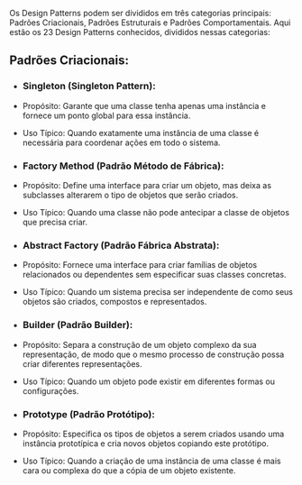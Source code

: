 Os Design Patterns podem ser divididos em três categorias principais: Padrões Criacionais, Padrões Estruturais e Padrões Comportamentais. Aqui estão os 23 Design Patterns conhecidos, divididos nessas categorias:

## Padrões Criacionais:
- ### Singleton (Singleton Pattern):

- Propósito: Garante que uma classe tenha apenas uma instância e fornece um ponto global para essa instância.
- Uso Típico: Quando exatamente uma instância de uma classe é necessária para coordenar ações em todo o sistema.
- ### Factory Method (Padrão Método de Fábrica):

- Propósito: Define uma interface para criar um objeto, mas deixa as subclasses alterarem o tipo de objetos que serão criados.
- Uso Típico: Quando uma classe não pode antecipar a classe de objetos que precisa criar.
- ### Abstract Factory (Padrão Fábrica Abstrata):

- Propósito: Fornece uma interface para criar famílias de objetos relacionados ou dependentes sem especificar suas classes concretas.
- Uso Típico: Quando um sistema precisa ser independente de como seus objetos são criados, compostos e representados.
- ### Builder (Padrão Builder):

- Propósito: Separa a construção de um objeto complexo da sua representação, de modo que o mesmo processo de construção possa criar diferentes representações.
- Uso Típico: Quando um objeto pode existir em diferentes formas ou configurações.
- ### Prototype (Padrão Protótipo):

- Propósito: Especifica os tipos de objetos a serem criados usando uma instância prototípica e cria novos objetos copiando este protótipo.
- Uso Típico: Quando a criação de uma instância de uma classe é mais cara ou complexa do que a cópia de um objeto existente.